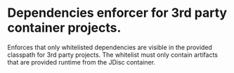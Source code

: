 <!-- Copyright 2017 Yahoo Holdings. Licensed under the terms of the Apache 2.0 license. See LICENSE in the project root. -->
# Dependencies enforcer for 3rd party container projects.

Enforces that only whitelisted dependencies are visible in
the provided classpath for 3rd party projects. The whitelist
must only contain artifacts that are provided runtime from 
the JDisc container.
